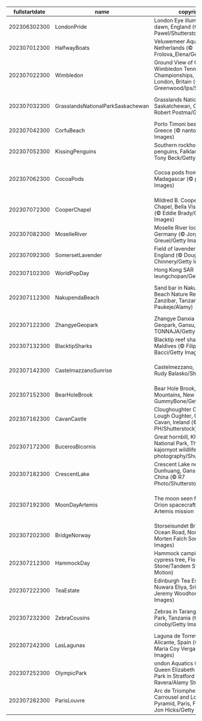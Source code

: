 |fullstartdate|name|copyright|title|image|
|--|--|--|--|--|
202306302300|LondonPride|London Eye illuminated at dawn, England (© Pajor Pawel/Shutterstock)|Rainbow reflection|![](/en-GB/2023/07/202306302300LondonPride.jpg)|
202307012300|HalfwayBoats|Veluwemeer Aqueduct, Netherlands (© Frolova_Elena/Getty Images)|We're halfway there|![](/en-GB/2023/07/202307012300HalfwayBoats.jpg)|
202307022300|Wimbledon|Ground View of Centre Court, Wimbledon Tennis Championships, A.E.L.T.C, London, Britain (© Mark Greenwood/Ips/Shutterstock)|Grand slam tournament|![](/en-GB/2023/07/202307022300Wimbledon.jpg)|
202307032300|GrasslandsNationalParkSaskachewan|Grasslands National Park, Saskatchewan, Canada (© Robert Postma/Getty Images)|The grass looks greener on this side|![](/en-GB/2023/07/202307032300GrasslandsNationalParkSaskachewan.jpg)|
202307042300|CorfuBeach|Porto Timoni beach, Corfu, Greece (© nantonov/Getty Images)|Pick your paradise|![](/en-GB/2023/07/202307042300CorfuBeach.jpg)|
202307052300|KissingPenguins|Southern rockhopper penguins, Falkland Islands (© Tony Beck/Getty Images)|A peck between penguins|![](/en-GB/2023/07/202307052300KissingPenguins.jpg)|
202307062300|CocoaPods|Cocoa pods from Ambanja, Madagascar (© pierivb/Getty Images)|A chocolate lover's favourite fruit|![](/en-GB/2023/07/202307062300CocoaPods.jpg)|
202307072300|CooperChapel|Mildred B. Cooper Memorial Chapel, Bella Vista, Arkansas (© Eddie Brady/Getty Images)|Sanctuary among the trees|![](/en-GB/2023/07/202307072300CooperChapel.jpg)|
202307082300|MoselleRiver|Moselle River loop near Kröv, Germany (© Jorg Greuel/Getty Images)|Staying in the loop|![](/en-GB/2023/07/202307082300MoselleRiver.jpg)|
202307092300|SomersetLavender|Field of lavender, Somerset, England (© Doug Chinnery/Getty Images)|A scented sea of purple|![](/en-GB/2023/07/202307092300SomersetLavender.jpg)|
202307102300|WorldPopDay|Hong Kong SAR (© leungchopan/Getty Images)|A sea of humanity|![](/en-GB/2023/07/202307102300WorldPopDay.jpg)|
202307112300|NakupendaBeach|Sand bar in Nakupenda Beach Nature Reserve, Zanzibar, Tanzania  (© Lubos Paukeje/Alamy)|The world's most exclusive beach?|![](/en-GB/2023/07/202307112300NakupendaBeach.jpg)|
202307122300|ZhangyeGeopark|Zhangye Danxia National Geopark, Gansu, China (© TONNAJA/Getty Images)|Walking a rocky rainbow|![](/en-GB/2023/07/202307122300ZhangyeGeopark.jpg)|
202307132300|BlacktipSharks|Blacktip reef sharks, Maldives (© Filippo Bacci/Getty Images)|A shiver of sharks on the hunt|![](/en-GB/2023/07/202307132300BlacktipSharks.jpg)|
202307142300|CastelmazzanoSunrise|Castelmezzano, Italy (© Rudy Balasko/Shutterstock)|A postcard-perfect landscape|![](/en-GB/2023/07/202307142300CastelmazzanoSunrise.jpg)|
202307152300|BearHoleBrook|Bear Hole Brook, Catskill Mountains, New York (© GummyBone/Getty Images)|Babbling on and on|![](/en-GB/2023/07/202307152300BearHoleBrook.jpg)|
202307162300|CavanCastle|Cloughoughter Castle in Lough Oughter, County Cavan, Ireland (© 4H4 PH/Shutterstock)|A time-worn mediaeval marvel|![](/en-GB/2023/07/202307162300CavanCastle.jpg)|
202307172300|BucerosBicornis|Great hornbill, Khao Yai National Park, Thailand (© kajornyot wildlife photography/Shutterstock)|This bird is peak beak|![](/en-GB/2023/07/202307172300BucerosBicornis.jpg)|
202307182300|CrescentLake|Crescent Lake near Dunhuang, Gansu Province, China (© R7 Photo/Shutterstock)|This lake is no mirage|![](/en-GB/2023/07/202307182300CrescentLake.jpg)|
202307192300|MoonDayArtemis|The moon seen from the Orion spacecraft of NASA's Artemis mission (© NASA)|Celebrating our looming lunar neighbour|![](/en-GB/2023/07/202307192300MoonDayArtemis.jpg)|
202307202300|BridgeNorway|Storseisundet Bridge, Atlantic Ocean Road, Norway (© Morten Falch Sortland/Getty Images)|Connecting the dots|![](/en-GB/2023/07/202307202300BridgeNorway.jpg)|
202307212300|HammockDay|Hammock camping in a bald cypress tree, Florida (© Mac Stone/Tandem Stills + Motion)|Want to hang about?|![](/en-GB/2023/07/202307212300HammockDay.jpg)|
202307222300|TeaEstate|Edinburgh Tea Estate, Nuwara Eliya, Sri Lanka (© Jeremy Woodhouse/Getty Images)|Hello, is it 'tea' you’re looking for?|![](/en-GB/2023/07/202307222300TeaEstate.jpg)|
202307232300|ZebraCousins|Zebras in Tarangire National Park, Tanzania (© cinoby/Getty Images)|A day for cousins of every stripe|![](/en-GB/2023/07/202307232300ZebraCousins.jpg)|
202307242300|LasLagunas|Laguna de Torrevieja, Alicante, Spain (© Juan Maria Coy Vergara/Getty Images)|Pretty in pink|![](/en-GB/2023/07/202307242300LasLagunas.jpg)|
202307252300|OlympicPark|ondon Aquatics Centre at the Queen Elizabeth Olympic Park in Stratford (© Stefano Ravera/Alamy Stock Photo)|Go with the flow|![](/en-GB/2023/07/202307252300OlympicPark.jpg)|
202307262300|ParisLouvre|Arc de Triomphe du Carrousel and Louvre Pyramid, Paris, France (© Jon Hicks/Getty Images)|A triumphant pose|![](/en-GB/2023/07/202307262300ParisLouvre.jpg)|
